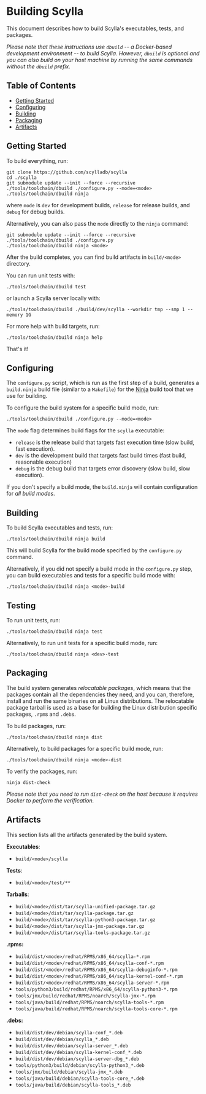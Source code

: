 # Building Scylla

This document describes how to build Scylla's executables, tests, and packages.

*Please note that these instructions use `dbuild` -- a Docker-based development environment -- to build Scylla.
However, `dbuild` is optional and you can also build on your host machine by running the same commands without the `dbuild` prefix.*

## Table of Contents

* [Getting Started](#getting-started)
* [Configuring](#configuring)
* [Building](#building)
* [Packaging](#packaging)
* [Artifacts](#artifacts)

## Getting Started

To build everything, run:

```console
git clone https://github.com/scylladb/scylla
cd ./scylla
git submodule update --init --force --recursive
./tools/toolchain/dbuild ./configure.py --mode=<mode>
./tools/toolchain/dbuild ninja
```

where `mode` is `dev` for development builds, `release` for release builds, and `debug` for debug builds.

Alternatively, you can also pass the `mode` directly to the `ninja` command:

```console
git submodule update --init --force --recursive
./tools/toolchain/dbuild ./configure.py
./tools/toolchain/dbuild ninja <mode>
```

After the build completes, you can find build artifacts in `build/<mode>` directory.

You can run unit tests with:

```console
./tools/toolchain/dbuild test
```

or launch a Scylla server locally with:

```console
./tools/toolchain/dbuild ./build/dev/scylla --workdir tmp --smp 1 --memory 1G
```

For more help with build targets, run:

```console
./tools/toolchain/dbuild ninja help
```

That's it!

## Configuring

The `configure.py` script, which is run as the first step of a build, generates a `build.ninja` build file (similar to a `Makefile`) for the [Ninja] build tool that we use for building.

To configure the build system for a specific build mode, run:

```console
./tools/toolchain/dbuild ./configure.py --mode=<mode>
```

The `mode` flag determines build flags for the `scylla` executable:

* `release` is the release build that targets fast execution time (slow build, fast execution).
* `dev` is the development build that targets fast build times (fast build, reasonable execution)
* `debug` is the debug build that targets error discovery (slow build, slow execution).

If you don't specify a build mode, the `build.ninja` will contain configuration for _all build modes_.

[Ninja]: https://ninja.org/

## Building

To build Scylla executables and tests, run:

```console
./tools/toolchain/dbuild ninja build
```

This will build Scylla for the build mode specified by the `configure.py` command.

Alternatively, if you did not specify a build mode in the `configure.py` step, you can build executables and tests for a specific build mode with:

```console
./tools/toolchain/dbuild ninja <mode>-build
```

## Testing

To run unit tests, run:

```console
./tools/toolchain/dbuild ninja test
```

Alternatively, to run unit tests for a specific build mode, run:

```console
./tools/toolchain/dbuild ninja <dev>-test
```

## Packaging

The build system generates _relocatable packages_, which means that the packages contain all the dependencies they need, and you can, therefore, install and run the same binaries on all Linux distributions.
The relocatable package tarball is used as a base for building the Linux distribution specific packages, `.rpm`s and `.deb`s.

To build packages, run:

```console
./tools/toolchain/dbuild ninja dist
```

Alternatively, to build packages for a specific build mode, run:

```console
./tools/toolchain/dbuild ninja <mode>-dist
```

To verify the packages, run:

```console
ninja dist-check
```

*Please note that you need to run `dist-check` on the host because it requires Docker to perform the verification.*

## Artifacts

This section lists all the artifacts generated by the build system.

**Executables**:

* `build/<mode>/scylla`

**Tests**:

* `build/<mode>/test/**`

**Tarballs**:

* `build/<mode>/dist/tar/scylla-unified-package.tar.gz`
* `build/<mode>/dist/tar/scylla-package.tar.gz`
* `build/<mode>/dist/tar/scylla-python3-package.tar.gz`
* `build/<mode>/dist/tar/scylla-jmx-package.tar.gz`
* `build/<mode>/dist/tar/scylla-tools-package.tar.gz`

**.rpms:**

* `build/dist/<mode>/redhat/RPMS/x86_64/scylla-*.rpm`
* `build/dist/<mode>/redhat/RPMS/x86_64/scylla-conf-*.rpm`
* `build/dist/<mode>/redhat/RPMS/x86_64/scylla-debuginfo-*.rpm`
* `build/dist/<mode>/redhat/RPMS/x86_64/scylla-kernel-conf-*.rpm`
* `build/dist/<mode>/redhat/RPMS/x86_64/scylla-server-*.rpm`
* `tools/python3/build/redhat/RPMS/x86_64/scylla-python3-*.rpm`
* `tools/jmx/build/redhat/RPMS/noarch/scylla-jmx-*.rpm`
* `tools/java/build/redhat/RPMS/noarch/scylla-tools-*.rpm`
* `tools/java/build/redhat/RPMS/noarch/scylla-tools-core-*.rpm`

**.debs:**

* `build/dist/dev/debian/scylla-conf_*.deb`
* `build/dist/dev/debian/scylla_*.deb`
* `build/dist/dev/debian/scylla-server_*.deb`
* `build/dist/dev/debian/scylla-kernel-conf_*.deb`
* `build/dist/dev/debian/scylla-server-dbg_*.deb`
* `tools/python3/build/debian/scylla-python3_*.deb`
* `tools/jmx/build/debian/scylla-jmx_*.deb`
* `tools/java/build/debian/scylla-tools-core_*.deb`
* `tools/java/build/debian/scylla-tools_*.deb`
